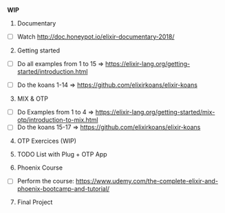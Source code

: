 **WIP**

1) Documentary

- [ ] Watch http://doc.honeypot.io/elixir-documentary-2018/

2) Getting started

- [ ] Do all examples from 1 to 15 => https://elixir-lang.org/getting-started/introduction.html

- [ ] Do the koans 1-14 => https://github.com/elixirkoans/elixir-koans


3) MIX & OTP

- [ ] Do Examples from 1 to 4 => https://elixir-lang.org/getting-started/mix-otp/introduction-to-mix.html
- [ ] Do the koans 15-17 => https://github.com/elixirkoans/elixir-koans

4) OTP Exercices (WIP)

5) TODO List with Plug + OTP App

6) Phoenix Course

- [ ] Perform the course: https://www.udemy.com/the-complete-elixir-and-phoenix-bootcamp-and-tutorial/

7) Final Project
